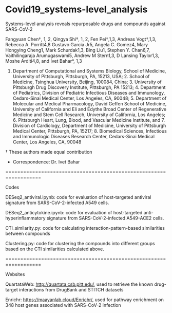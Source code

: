 # Covid19_systems-level_analysis
Systems-level analysis reveals repurposable drugs and compounds against SARS-CoV-2

Fangyuan Chen†, 1, 2, Qingya Shi†, 1, 2, Fen Pei†,1,3, Andreas Vogt†,1,3, Rebecca A. Porritt4,8 Gustavo Garcia Jr5, Angela C. Gomez4, Mary Hongying Cheng1, Mark Schurdak1,3, Bing Liu1, Stephen Y. Chan6,7, Vaithilingaraja Arumugaswami5, Andrew M Stern1,3, D Lansing Taylor1,3, Moshe Arditi4,8, and Ivet Bahar*, 1,3

1. Department of Computational and Systems Biology, School of Medicine, University of Pittsburgh, Pittsburgh, PA, 15213, USA; 2. School of Medicine, Tsinghua University, Beijing, 100084, China; 3. University of Pittsburgh Drug Discovery Institute, Pittsburgh, PA 15213; 4. Department of Pediatrics, Division of Pediatric Infectious Diseases and Immunology, Cedars-Sinai Medical Center, Los Angeles, CA, 90048; 5. Department of Molecular and Medical Pharmacology, David Geffen School of Medicine, University of California and Eli and Edythe Broad Center of Regenerative Medicine and Stem Cell Research, University of California, Los Angeles; 6. Pittsburgh Heart, Lung, Blood, and Vascular Medicine Institute, and 7. Division of Cardiology, Department of Medicine, University of Pittsburgh Medical Center, Pittsburgh, PA, 15217; 8. Biomedical Sciences, Infectious and Immunologic Diseases Research Center, Cedars-Sinai Medical Center, Los Angeles, CA, 90048

† These authors made equal contribution
* Correspondence: Dr. Ivet Bahar

==================================================================

Codes

DESeq2_antiviral.ipynb: code for evaluation of host-targeted antiviral signature from SARS-CoV-2-infected A549 cells.

DESeq2_anticytokine.ipynb: code for evaluation of host-targeted anti-hyperinflammatory signature from SARS-CoV-2-infected A549-ACE2 cells.

CTI_similarity.py: code for calculating interaction-pattern-based similarities between compounds

Clustering.py: code for clustering the compounds into different groups based on the CTI similarities calculated above. 

==================================================================

Websites

QuartataWeb: http://quartata.csb.pitt.edu/, used to retrieve the known drug-target interactions from DrugBank and STITCH datasets

Enrichr: https://maayanlab.cloud/Enrichr/, used for pathway enrichment on 348 host genes associated with SARS-CoV-2 infection
